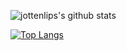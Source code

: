 ![jottenlips's github stats](https://github-readme-stats.vercel.app/api?username=jottenlips&show_icons=true)

[![Top Langs](https://github-readme-stats.vercel.app/api/top-langs/?username=jottenlips&layout=compact)](https://github.com/anuraghazra/github-readme-stats)
